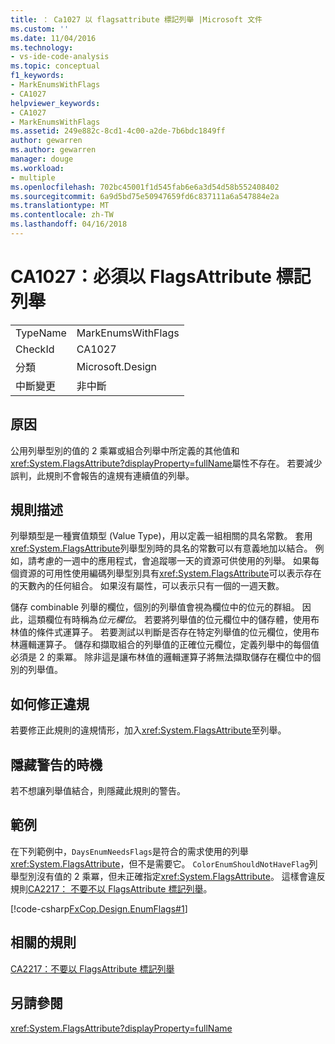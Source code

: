 ```yaml
---
title: ： Ca1027 以 flagsattribute 標記列舉 |Microsoft 文件
ms.custom: ''
ms.date: 11/04/2016
ms.technology:
- vs-ide-code-analysis
ms.topic: conceptual
f1_keywords:
- MarkEnumsWithFlags
- CA1027
helpviewer_keywords:
- CA1027
- MarkEnumsWithFlags
ms.assetid: 249e882c-8cd1-4c00-a2de-7b6bdc1849ff
author: gewarren
ms.author: gewarren
manager: douge
ms.workload:
- multiple
ms.openlocfilehash: 702bc45001f1d545fab6e6a3d54d58b552408402
ms.sourcegitcommit: 6a9d5bd75e50947659fd6c837111a6a547884e2a
ms.translationtype: MT
ms.contentlocale: zh-TW
ms.lasthandoff: 04/16/2018
---
```

# <a name="ca1027-mark-enums-with-flagsattribute"></a>CA1027：必須以 FlagsAttribute 標記列舉
|||  
|-|-|  
|TypeName|MarkEnumsWithFlags|  
|CheckId|CA1027|  
|分類|Microsoft.Design|  
|中斷變更|非中斷|  
  
## <a name="cause"></a>原因  
 公用列舉型別的值的 2 乘冪或組合列舉中所定義的其他值和<xref:System.FlagsAttribute?displayProperty=fullName>屬性不存在。 若要減少誤判，此規則不會報告的違規有連續值的列舉。  
  
## <a name="rule-description"></a>規則描述  
 列舉類型是一種實值類型 (Value Type)，用以定義一組相關的具名常數。 套用<xref:System.FlagsAttribute>列舉型別時的具名的常數可以有意義地加以結合。 例如，請考慮的一週中的應用程式，會追蹤哪一天的資源可供使用的列舉。 如果每個資源的可用性使用編碼列舉型別具有<xref:System.FlagsAttribute>可以表示存在的天數內的任何組合。 如果沒有屬性，可以表示只有一個的一週天數。  
  
 儲存 combinable 列舉的欄位，個別的列舉值會視為欄位中的位元的群組。 因此，這類欄位有時稱為*位元欄位*。 若要將列舉值的位元欄位中的儲存體，使用布林值的條件式運算子。 若要測試以判斷是否存在特定列舉值的位元欄位，使用布林邏輯運算子。 儲存和擷取組合的列舉值的正確位元欄位，定義列舉中的每個值必須是 2 的乘冪。 除非這是讓布林值的邏輯運算子將無法擷取儲存在欄位中的個別的列舉值。  
  
## <a name="how-to-fix-violations"></a>如何修正違規  
 若要修正此規則的違規情形，加入<xref:System.FlagsAttribute>至列舉。  
  
## <a name="when-to-suppress-warnings"></a>隱藏警告的時機  
 若不想讓列舉值結合，則隱藏此規則的警告。  
  
## <a name="example"></a>範例  
 在下列範例中，`DaysEnumNeedsFlags`是符合的需求使用的列舉<xref:System.FlagsAttribute>，但不是需要它。 `ColorEnumShouldNotHaveFlag`列舉型別沒有值的 2 乘冪，但未正確指定<xref:System.FlagsAttribute>。 這樣會違反規則[CA2217： 不要不以 FlagsAttribute 標記列舉](../code-quality/ca2217-do-not-mark-enums-with-flagsattribute.md)。  
  
 [!code-csharp[FxCop.Design.EnumFlags#1](../code-quality/codesnippet/CSharp/ca1027-mark-enums-with-flagsattribute_1.cs)]  
  
## <a name="related-rules"></a>相關的規則  
 [CA2217：不要以 FlagsAttribute 標記列舉](../code-quality/ca2217-do-not-mark-enums-with-flagsattribute.md)  
  
## <a name="see-also"></a>另請參閱  
 <xref:System.FlagsAttribute?displayProperty=fullName>